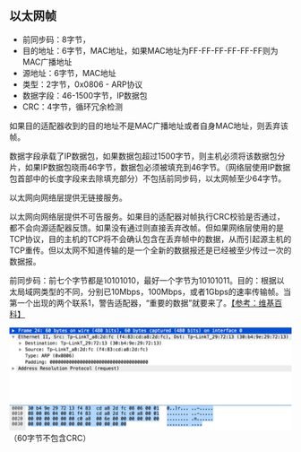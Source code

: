 ## 以太网帧

* 前同步码：8字节，
* 目的地址：6字节，MAC地址，如果MAC地址为FF-FF-FF-FF-FF-FF则为MAC广播地址
* 源地址：6字节，MAC地址
* 类型：2字节，0x0806 - ARP协议
* 数据字段：46-1500字节，IP数据包
* CRC：4字节，循环冗余检测

如果目的适配器收到的目的地址不是MAC广播地址或者自身MAC地址，则丢弃该帧。

数据字段承载了IP数据包，如果数据包超过1500字节，则主机必须将该数据包分片，如果IP数据包晓雨46字节，数据包必须被填充到46字节。（网络层使用IP数据包首部中的长度字段来去除填充部分）不包括前同步码，以太网帧至少64字节。

以太网向网络层提供无链接服务。

以太网向网络层提供不可告服务。如果目的适配器对帧执行CRC校验是否通过，都不会向源适配器反馈。如果没有通过则直接丢弃改帧。但如果网络层使用的是TCP协议，目的主机的TCP将不会确认包含在丢弃帧中的数据，从而引起源主机的TCP重传。但以太网不知道传输的是一个全新的数据报还是已经被至少传过一次的数据报。

前同步码：前七个字节都是10101010，最好一个字节为10101011。目的：根据以太局域网类型的不同，分别已10Mbps，100Mbps，或者1Gbps的速率传输帧。当第一个出现的两个联系1，警告适配器，“重要的数据”就要来了。[【参考：维基百科】](https://zh.wikipedia.org/wiki/以太网帧格式)

![](/assets/import.png)（60字节不包含CRC）


